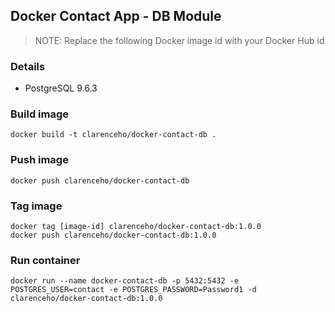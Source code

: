 Docker Contact App - DB Module
------------------------------

> NOTE: Replace the following Docker image id with your Docker Hub id

### Details
- PostgreSQL 9.6.3

### Build image
    docker build -t clarenceho/docker-contact-db .

### Push image
    docker push clarenceho/docker-contact-db

### Tag image
    docker tag [image-id] clarenceho/docker-contact-db:1.0.0
    docker push clarenceho/docker-contact-db:1.0.0

### Run container
    docker run --name docker-contact-db -p 5432:5432 -e POSTGRES_USER=contact -e POSTGRES_PASSWORD=Password1 -d clarenceho/docker-contact-db:1.0.0
    
